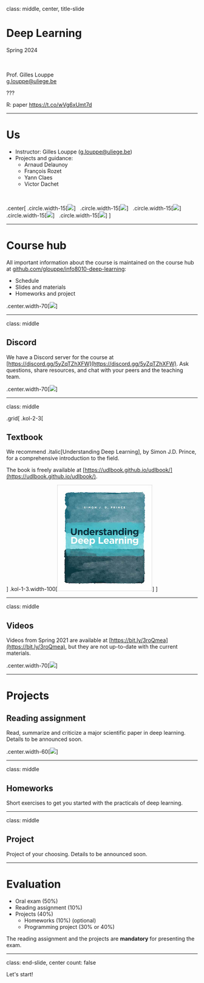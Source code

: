 class: middle, center, title-slide

# Deep Learning

Spring 2024

<br><br>
Prof. Gilles Louppe<br>
[g.louppe@uliege.be](g.louppe@uliege.be)

???

R: paper https://t.co/wVg6xUmt7d

---

# Us

- Instructor: Gilles Louppe ([g.louppe@uliege.be](mailto:g.louppe@uliege.be))
- Projects and guidance: 
  - Arnaud Delaunoy
  - François Rozet
  - Yann Claes
  - Victor Dachet

<br>

.center[
.circle.width-15[![](figures/course-syllabus/gilles.jpg)] &nbsp;
.circle.width-15[![](figures/course-syllabus/arnaud.jpg)] &nbsp;
.circle.width-15[![](figures/course-syllabus/francois.jpg)] &nbsp;
.circle.width-15[![](figures/course-syllabus/yann.jpg)] &nbsp;
.circle.width-15[![](figures/course-syllabus/victor.jpg)] 
]

---

# Course hub

All important information about the course is maintained on the course hub at [github.com/glouppe/info8010-deep-learning](https://github.com/glouppe/info8010-deep-learning):


- Schedule
- Slides and materials
- Homeworks and project

.center.width-70[![](figures/course-syllabus/github.png)]

---

class: middle

## Discord

We have a Discord server for the course at [https://discord.gg/5yZqTZhXFW](https://discord.gg/5yZqTZhXFW). Ask questions, share resources, and chat with your peers and the teaching team.

.center.width-70[![](figures/course-syllabus/discord.png)]

---

class: middle

.grid[
.kol-2-3[

## Textbook

We recommend .italic[Understanding Deep Learning], by Simon J.D. Prince, for a comprehensive introduction to the field.

The book is freely available at [https://udlbook.github.io/udlbook/](https://udlbook.github.io/udlbook/).

]
.kol-1-3.width-100[![](figures/course-syllabus/UDLCoverSmall.jpg)]
]

---

class: middle

## Videos

Videos from Spring 2021 are available at [https://bit.ly/3roQmea](https://bit.ly/3roQmea), but they are not up-to-date with the current materials.

.center.width-70[![](figures/course-syllabus/youtube.png)]

---

# Projects

## Reading assignment

Read, summarize and criticize a major scientific paper in deep learning. Details to be announced soon.

.center.width-60[![](figures/course-syllabus/alphago-paper.png)]

---

class: middle

## Homeworks

Short exercises to get you started with the practicals of deep learning.

---

class: middle

## Project

Project of your choosing. Details to be announced soon.

---

# Evaluation

- Oral exam (50%)
- Reading assignment (10%)
- Projects (40%)
  - Homeworks (10%) (optional)
  - Programming project (30% or 40%)

The reading assignment and the projects are **mandatory** for presenting the exam.

---

class: end-slide, center
count: false

Let's start!
